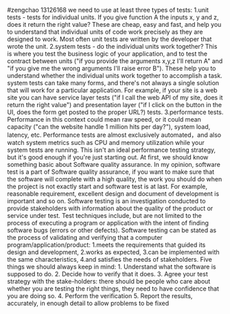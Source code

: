#zengchao 13126168
  we need to use at least three types of tests:
    1.unit tests - tests for individual units. If you give function A the inputs x, y and z, does it return the right 
value? These are cheap, easy and fast, and help you to understand that individual units of code work precisely as 
they are designed to work. 
    Most often unit tests are written by the developer that wrote the unit.
    2.system tests - do the individual units work together? This is where you test the business logic of your application,
and to test the contract between units ("if you provide the arguments x,y,z I'll return A" and "if you give me the wrong 
arguments I'll raise error B"). These help you to understand whether the individual units work together to accomplish a 
task. 
    system tests can take many forms, and there's not always a single solution that will work for a particular application. 
For example, if your site is a web site you can have service layer tests ("if I call the web API of my site, does it return
the right value") and presentation layer ("if I click on the button in the UI, does the form get posted to the proper URL?) 
tests.
    3.performance tests. Performance in this context could mean raw speed, or it could mean capacity ("can the website 
handle 1 million hits per day?"), system load, latency, etc.
    Performance tests are almost exclusively automated，and also watch system metrics such as CPU and memory utilization 
while your system tests are running. This isn't an ideal performance testing strategy, but it's good enough if you're
just starting out.
    At first, we should know something basic about Software quality assurance.
    In my opinion, software test is a part of Software quality assurance, if you want to make sure that the software will
complete with a high quality, the work you should do when the project is not exactly start and software test is at last.
    For example, reasonable requirement, excellent design and document of development is important and so on.
    Software testing is an investigation conducted to provide stakeholders with information about the quality of the product
or service under test. Test techniques include, but are not limited to the process of executing a program or application with 
the intent of finding software bugs (errors or other defects).
    Software testing can be stated as the process of validating and verifying that a computer program/application/product:
    1.meets the requirements that guided its design and development,
    2.works as expected,
    3.can be implemented with the same characteristics,
    4.and satisfies the needs of stakeholders. 
  Five things we should always keep in mind:
    1.	Understand what the software is supposed to do. 
    2.	Decide how to verify that it does. 
    3.	Agree your test strategy with the stake-holders: there should be people who care about whether you are testing the right things, they need to have confidence that you are doing so. 
    4.	Perform the verification 
    5.	Report the results, accurately, in enough detail to allow problems to be fixed 
 
